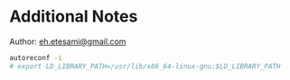 # Additional Notes
Author: eh.etesami@gmail.com

```bash
autoreconf -i
# export LD_LIBRARY_PATH=/usr/lib/x86_64-linux-gnu:$LD_LIBRARY_PATH
```
